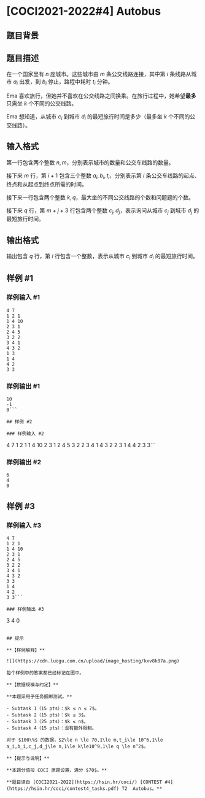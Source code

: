 # [COCI2021-2022#4] Autobus

## 题目背景



## 题目描述

在一个国家里有 $n$ 座城市。这些城市由 $m$ 条公交线路连接，其中第 $i$ 条线路从城市 $a_i$ 出发，到 $b_i$ 停止，路程中耗时 $t_i$ 分钟。

Ema 喜欢旅行，但她并不喜欢在公交线路之间换乘。在旅行过程中，她希望**最多**只需坐 $k$ 个不同的公交线路。

Ema 想知道，从城市 $c_i$ 到城市 $d_i$ 的最短旅行时间是多少（最多坐 $k$ 个不同的公交线路）。

## 输入格式

第一行包含两个整数 $n,m$，分别表示城市的数量和公交车线路的数量。

接下来 $m$ 行，第 $i+1$ 包含三个整数 $a_i,b_i,t_i$，分别表示第 $i$ 条公交车线路的起点、终点和从起点到终点所需的时间。

接下来一行包含两个整数 $k,q$，最大坐的不同公交线路的个数和问题题的个数。

接下来 $q$ 行，第 $m+j+3$ 行包含两个整数 $c_j,d_j$，表示询问从城市 $c_j$ 到城市 $d_j$ 的最短旅行时间。

## 输出格式

输出包含 $q$ 行，第 $i$ 行包含一个整数，表示从城市 $c_i$ 到城市 $d_i$ 的最短旅行时间。

## 样例 #1

### 样例输入 #1
```
4 7
1 2 1
1 4 10
2 3 1
2 4 5
3 2 2
3 4 1
4 3 2
1 3
1 4
4 2
3 3
```

### 样例输出 #1

```
10
-1
0```

## 样例 #2

### 样例输入 #2
```
4 7
1 2 1
1 4 10
2 3 1
2 4 5
3 2 2
3 4 1
4 3 2
2 3
1 4
4 2
3 3```

### 样例输出 #2

```
6
4
0
```

## 样例 #3

### 样例输入 #3
```
4 7
1 2 1
1 4 10
2 3 1
2 4 5
3 2 2
3 4 1
4 3 2
3 3
1 4
4 2
3 3```

### 样例输出 #3

```
3
4
0
```

## 提示

**【样例解释】**

![](https://cdn.luogu.com.cn/upload/image_hosting/kxv8k07a.png)

每个样例中的答案都已经标记在图中。

**【数据规模与约定】**

**本题采用子任务捆绑测试。**

- Subtask 1（15 pts）：$k ≤ n ≤ 7$。
- Subtask 2（15 pts）：$k ≤ 3$。
- Subtask 3（25 pts）：$k ≤ n$。
- Subtask 4（15 pts）：没有额外限制。

对于 $100\%$ 的数据，$2\le n \le 70,1\le m,t_i\le 10^6,1\le a_i,b_i,c_j,d_j\le n,1\le k\le10^9,1\le q \le n^2$。

**【提示与说明】**

**本题分值按 COCI 原题设置，满分 $70$。**

**题目译自 [COCI2021-2022](https://hsin.hr/coci/) [CONTEST #4](https://hsin.hr/coci/contest4_tasks.pdf) T2  Autobus。** 
